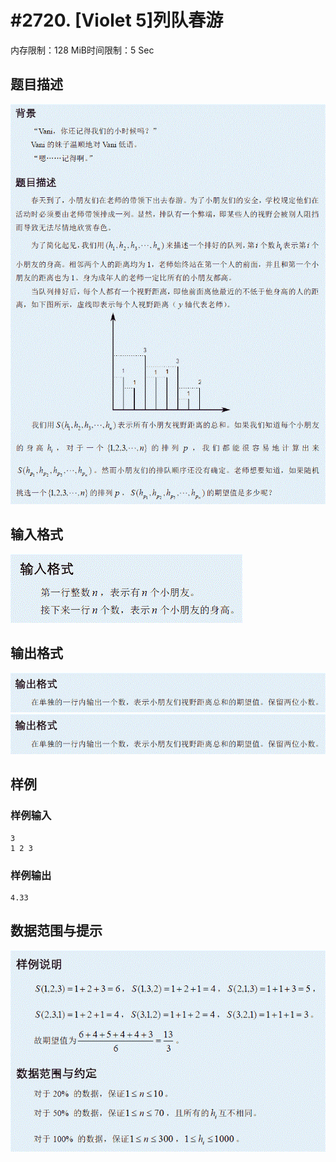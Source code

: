 # #2720. [Violet 5]列队春游

内存限制：128 MiB时间限制：5 Sec

## 题目描述

![](upload/201204/T1des(5).gif)

## 输入格式

![](upload/201204/T1input(5).gif)

## 输出格式

![](upload/201204/T1output(5).gif)![](upload/201204/T1output(6).gif)

## 样例

### 样例输入

    
    3
    1 2 3
    

### 样例输出

    
    4.33
    

## 数据范围与提示

![](upload/201204/T1hint(4).gif)
